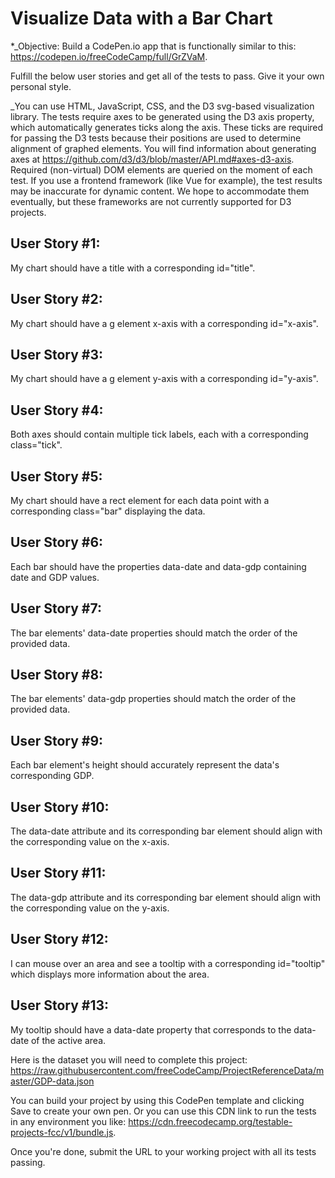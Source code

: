 # Visualize Data with a Bar Chart
*_Objective: Build a CodePen.io app that is functionally similar to this: https://codepen.io/freeCodeCamp/full/GrZVaM.

Fulfill the below user stories and get all of the tests to pass. Give it your own personal style.

_You can use HTML, JavaScript, CSS, and the D3 svg-based visualization library. The tests require axes to be generated using the D3 axis property, which automatically generates ticks along the axis. These ticks are required for passing the D3 tests because their positions are used to determine alignment of graphed elements. You will find information about generating axes at https://github.com/d3/d3/blob/master/API.md#axes-d3-axis. Required (non-virtual) DOM elements are queried on the moment of each test. If you use a frontend framework (like Vue for example), the test results may be inaccurate for dynamic content. We hope to accommodate them eventually, but these frameworks are not currently supported for D3 projects.

## User Story #1: 
My chart should have a title with a corresponding id="title".

## User Story #2:
My chart should have a g element x-axis with a corresponding id="x-axis".

## User Story #3:
My chart should have a g element y-axis with a corresponding id="y-axis".

## User Story #4:
Both axes should contain multiple tick labels, each with a corresponding class="tick".

## User Story #5:
My chart should have a rect element for each data point with a corresponding class="bar" displaying the data.

## User Story #6:
Each bar should have the properties data-date and data-gdp containing date and GDP values.

## User Story #7:
The bar elements' data-date properties should match the order of the provided data.

## User Story #8:
The bar elements' data-gdp properties should match the order of the provided data.

## User Story #9:
Each bar element's height should accurately represent the data's corresponding GDP.

## User Story #10:
The data-date attribute and its corresponding bar element should align with the corresponding value on the x-axis.

## User Story #11:
The data-gdp attribute and its corresponding bar element should align with the corresponding value on the y-axis.

## User Story #12:
I can mouse over an area and see a tooltip with a corresponding id="tooltip" which displays more information about the area.

## User Story #13:
My tooltip should have a data-date property that corresponds to the data-date of the active area.

Here is the dataset you will need to complete this project: https://raw.githubusercontent.com/freeCodeCamp/ProjectReferenceData/master/GDP-data.json

You can build your project by using this CodePen template and clicking Save to create your own pen. Or you can use this CDN link to run the tests in any environment you like: https://cdn.freecodecamp.org/testable-projects-fcc/v1/bundle.js.

Once you're done, submit the URL to your working project with all its tests passing.
